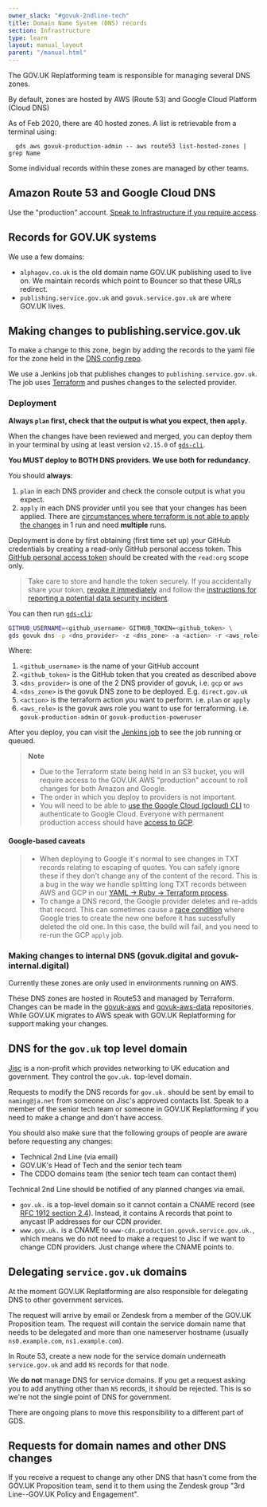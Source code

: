```yaml
---
owner_slack: "#govuk-2ndline-tech"
title: Domain Name System (DNS) records
section: Infrastructure
type: learn
layout: manual_layout
parent: "/manual.html"
---
```


The GOV.UK Replatforming team is responsible for managing several DNS zones.

By default, zones are hosted by AWS (Route 53) and Google Cloud Platform (Cloud DNS)

As of Feb 2020, there are 40 hosted zones. A list is retrievable from a terminal using:

```
  gds aws govuk-production-admin -- aws route53 list-hosted-zones | grep Name
```

Some individual records within these zones are managed by other teams.

## Amazon Route 53 and Google Cloud DNS

Use the "production" account. [Speak to Infrastructure if you require access](/manual/raising-issues-with-reliability-engineering.html).

## Records for GOV.UK systems

We use a few domains:

- `alphagov.co.uk` is the old domain name GOV.UK publishing used to live on.
  We maintain records which point to Bouncer so that these URLs redirect.
- `publishing.service.gov.uk` and `govuk.service.gov.uk` are where GOV.UK lives.

## Making changes to publishing.service.gov.uk

To make a change to this zone, begin by adding the records to the yaml file for
the zone held in the [DNS config repo](https://github.com/alphagov/govuk-dns-config).

We use a Jenkins job that publishes changes to `publishing.service.gov.uk`. The
job uses [Terraform](https://www.terraform.io/) and pushes changes to the
selected provider.

### Deployment

**Always `plan` first, check that the output is what you expect, then `apply`.**

When the changes have been reviewed and merged, you can deploy them in your terminal
by using at least version `v2.15.0` of [`gds-cli`][gds-cli].

**You MUST deploy to BOTH DNS providers. We use both for redundancy.**

You should **always**:

1. `plan` in each DNS provider and check the console output is what you expect.
2. `apply` in each DNS provider until you see that your changes has been applied.
    There are [circumstances where terraform is not able to apply the changes](#google-based-caveats)
    in 1 run and need **multiple** runs.

Deployment is done by first obtaining (first time set up) your GitHub credentials
by creating a read-only GitHub personal access token. This [GitHub personal access token](https://github.com/settings/tokens) should be created with the `read:org`
scope only.

> Take care to store and handle the token securely. If you accidentally share your token,
  [revoke it immediately](https://github.com/settings/tokens) and follow the
  [instructions for reporting a potential data security incident][security-incidents].

You can then run [`gds-cli`][gds-cli]:

```sh
GITHUB_USERNAME=<github_username> GITHUB_TOKEN=<github_token> \
gds govuk dns -p <dns_provider> -z <dns_zone> -a <action> -r <aws_role>
```

Where:

1. `<github_username>` is the name of your GitHub account
1. `<github_token>` is the GitHub token that you created as described above
1. `<dns_provider>` is one of the 2 DNS provider of govuk, i.e. `gcp` or `aws`
1. `<dns_zone>` is the govuk DNS zone to be deployed. E.g. `direct.gov.uk`
1. `<action>` is the terraform action you want to perform. i.e. `plan` or `apply`
1. `<aws_role>` is the govuk aws role you want to use for terraforming. i.e. `govuk-production-admin` or `govuk-production-poweruser`

After you deploy, you can visit the [Jenkins job](https://deploy.blue.production.govuk.digital/job/Deploy_DNS/) to see the job running or queued.

> **Note**
>
> - Due to the Terraform state being held in an S3 bucket, you
> will require access to the GOV.UK AWS "production" account to roll changes for
> both Amazon and Google.
> - The order in which you deploy to providers is not important.
> - You will need to be able to [use the Google Cloud (gcloud) CLI](/manual/google-cloud-platform-gcp.html#using-the-cli) to authenticate to Google Cloud. Everyone with permanent production access should have [access to GCP](/manual/google-cloud-platform-gcp.html#gcp-access).

#### Google-based caveats

> - When deploying to Google it's normal to see changes in TXT records
> relating to escaping of quotes. You can safely ignore these if
> they don't change any of the content of the record. This is a bug
> in the way we handle splitting long TXT records between AWS and
> GCP in our [YAML -> Ruby -> Terraform process](https://github.com/alphagov/govuk-dns).
> - To change a DNS record, the Google provider deletes and
> re-adds that record. This can sometimes cause a [race
> condition](https://github.com/alphagov/govuk-dns/issues/67) where
> Google tries to create the new one before it has sucessfully deleted
> the old one. In this case, the build will fail, and you need to
> re-run the GCP `apply` job.

### Making changes to internal DNS (govuk.digital and govuk-internal.digital)

Currently these zones are only used in environments running on AWS.

These DNS zones are hosted in Route53 and managed by Terraform. Changes can be
made in the [govuk-aws](https://github.com/alphagov/govuk-aws/) and
[govuk-aws-data](https://github.com/alphagov/govuk-aws-data/) repositories.
While GOV.UK migrates to AWS speak with GOV.UK Replatforming for support
making your changes.

## DNS for the `gov.uk` top level domain

[Jisc](https://www.jisc.ac.uk/) is a non-profit which provides networking to
UK education and government. They control the `gov.uk.` top-level domain.

Requests to modify the DNS records for `gov.uk.` should be sent by
email to `naming@ja.net` from someone on Jisc's approved contacts
list. Speak to a member of the senior tech team or someone in
GOV.UK Replatforming if you need to make a change and don't have
access.

You should also make sure that the following groups of people are aware before
requesting any changes:

- Technical 2nd Line (via email)
- GOV.UK's Head of Tech and the senior tech team
- The CDDO domains team (the senior tech team can contact them)

Technical 2nd Line should be notified of any planned changes via email.

- `gov.uk.` is a top-level domain so it cannot contain a CNAME record
  (see [RFC 1912 section 2.4](https://tools.ietf.org/html/rfc1912#section-2.4)).
  Instead, it contains A records that point to anycast IP addresses for our CDN provider.
- `www.gov.uk.` is a CNAME to `www-cdn.production.govuk.service.gov.uk.`, which means we
  do not need to make a request to Jisc if we want to change CDN providers. Just change where
  the CNAME points to.

## Delegating `service.gov.uk` domains

At the moment GOV.UK Replatforming are also responsible for delegating DNS
to other government services.

The request will arrive by email or Zendesk from a member of the GOV.UK Proposition
team. The request will contain the service domain name that needs to be delegated and
more than one nameserver hostname (usually `ns0.example.com`, `ns1.example.com`).

In Route 53, create a new node for the service domain underneath `service.gov.uk`
and add `NS` records for that node.

We __do not__ manage DNS for service domains. If you get a request asking you to add
anything other than `NS` records, it should be rejected. This is so we're not
the single point of DNS for government.

There are ongoing plans to move this responsibility to a different part of GDS.

## Requests for domain names and other DNS changes

If you receive a request to change any other DNS that hasn't come from the GOV.UK
Proposition team, send it to them using the Zendesk group "3rd Line--GOV.UK Policy and Engagement".

[security-incidents]: https://sites.google.com/a/digital.cabinet-office.gov.uk/gds/working-at-the-white-chapel-building/security/security-incidents
[gds-cli]: https://github.com/alphagov/gds-cli
